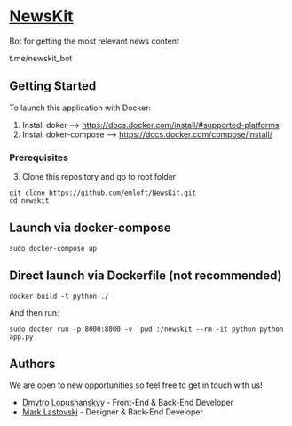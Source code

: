 # [NewsKit](t.me/newskit_bot)

Bot for getting the most relevant news content

t.me/newskit_bot

## Getting Started

To launch this application with Docker:

1) Install doker --> https://docs.docker.com/install/#supported-platforms
2) Install doker-compose --> https://docs.docker.com/compose/install/

### Prerequisites

3) Clone this repository and go to root folder

```
git clone https://github.com/emloft/NewsKit.git
cd newskit
```

## Launch via docker-compose

```
sudo docker-compose up
```

## Direct launch via Dockerfile (not recommended)

```
docker build -t python ./
```
And then run:
```
sudo docker run -p 8000:8000 -v `pwd`:/newskit --rm -it python python app.py
```

## Authors

We are open to new opportunities so feel free to get in touch with us!

* [Dmytro Lopushanskyy](https://www.facebook.com/profile.php?id=100007359646680) - Front-End & Back-End Developer
* [Mark Lastovski](https://www.facebook.com/mlastovski) - Designer & Back-End Developer





